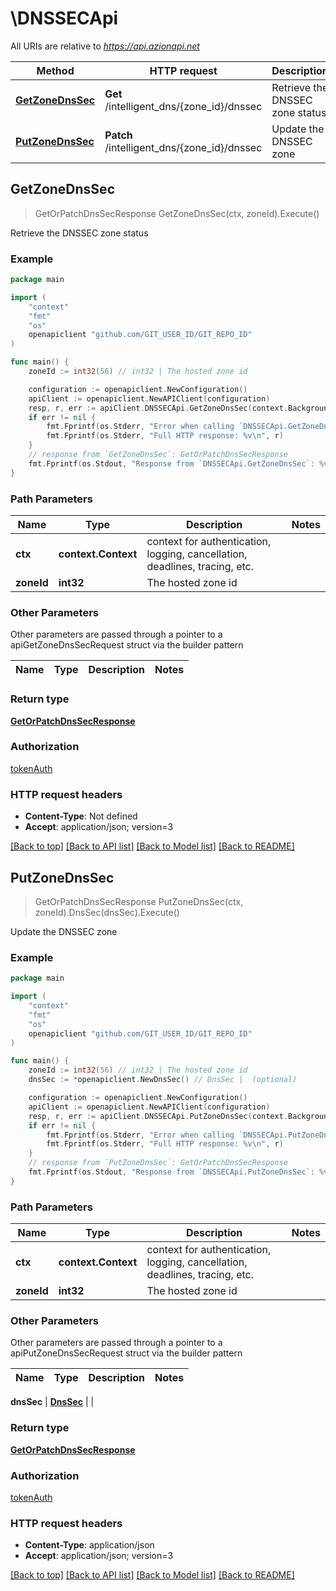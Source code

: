 # \DNSSECApi

All URIs are relative to *https://api.azionapi.net*

Method | HTTP request | Description
------------- | ------------- | -------------
[**GetZoneDnsSec**](DNSSECApi.md#GetZoneDnsSec) | **Get** /intelligent_dns/{zone_id}/dnssec | Retrieve the DNSSEC zone status
[**PutZoneDnsSec**](DNSSECApi.md#PutZoneDnsSec) | **Patch** /intelligent_dns/{zone_id}/dnssec | Update the DNSSEC zone



## GetZoneDnsSec

> GetOrPatchDnsSecResponse GetZoneDnsSec(ctx, zoneId).Execute()

Retrieve the DNSSEC zone status

### Example

```go
package main

import (
    "context"
    "fmt"
    "os"
    openapiclient "github.com/GIT_USER_ID/GIT_REPO_ID"
)

func main() {
    zoneId := int32(56) // int32 | The hosted zone id

    configuration := openapiclient.NewConfiguration()
    apiClient := openapiclient.NewAPIClient(configuration)
    resp, r, err := apiClient.DNSSECApi.GetZoneDnsSec(context.Background(), zoneId).Execute()
    if err != nil {
        fmt.Fprintf(os.Stderr, "Error when calling `DNSSECApi.GetZoneDnsSec``: %v\n", err)
        fmt.Fprintf(os.Stderr, "Full HTTP response: %v\n", r)
    }
    // response from `GetZoneDnsSec`: GetOrPatchDnsSecResponse
    fmt.Fprintf(os.Stdout, "Response from `DNSSECApi.GetZoneDnsSec`: %v\n", resp)
}
```

### Path Parameters


Name | Type | Description  | Notes
------------- | ------------- | ------------- | -------------
**ctx** | **context.Context** | context for authentication, logging, cancellation, deadlines, tracing, etc.
**zoneId** | **int32** | The hosted zone id | 

### Other Parameters

Other parameters are passed through a pointer to a apiGetZoneDnsSecRequest struct via the builder pattern


Name | Type | Description  | Notes
------------- | ------------- | ------------- | -------------


### Return type

[**GetOrPatchDnsSecResponse**](GetOrPatchDnsSecResponse.md)

### Authorization

[tokenAuth](../README.md#tokenAuth)

### HTTP request headers

- **Content-Type**: Not defined
- **Accept**: application/json; version=3

[[Back to top]](#) [[Back to API list]](../README.md#documentation-for-api-endpoints)
[[Back to Model list]](../README.md#documentation-for-models)
[[Back to README]](../README.md)


## PutZoneDnsSec

> GetOrPatchDnsSecResponse PutZoneDnsSec(ctx, zoneId).DnsSec(dnsSec).Execute()

Update the DNSSEC zone

### Example

```go
package main

import (
    "context"
    "fmt"
    "os"
    openapiclient "github.com/GIT_USER_ID/GIT_REPO_ID"
)

func main() {
    zoneId := int32(56) // int32 | The hosted zone id
    dnsSec := *openapiclient.NewDnsSec() // DnsSec |  (optional)

    configuration := openapiclient.NewConfiguration()
    apiClient := openapiclient.NewAPIClient(configuration)
    resp, r, err := apiClient.DNSSECApi.PutZoneDnsSec(context.Background(), zoneId).DnsSec(dnsSec).Execute()
    if err != nil {
        fmt.Fprintf(os.Stderr, "Error when calling `DNSSECApi.PutZoneDnsSec``: %v\n", err)
        fmt.Fprintf(os.Stderr, "Full HTTP response: %v\n", r)
    }
    // response from `PutZoneDnsSec`: GetOrPatchDnsSecResponse
    fmt.Fprintf(os.Stdout, "Response from `DNSSECApi.PutZoneDnsSec`: %v\n", resp)
}
```

### Path Parameters


Name | Type | Description  | Notes
------------- | ------------- | ------------- | -------------
**ctx** | **context.Context** | context for authentication, logging, cancellation, deadlines, tracing, etc.
**zoneId** | **int32** | The hosted zone id | 

### Other Parameters

Other parameters are passed through a pointer to a apiPutZoneDnsSecRequest struct via the builder pattern


Name | Type | Description  | Notes
------------- | ------------- | ------------- | -------------

 **dnsSec** | [**DnsSec**](DnsSec.md) |  | 

### Return type

[**GetOrPatchDnsSecResponse**](GetOrPatchDnsSecResponse.md)

### Authorization

[tokenAuth](../README.md#tokenAuth)

### HTTP request headers

- **Content-Type**: application/json
- **Accept**: application/json; version=3

[[Back to top]](#) [[Back to API list]](../README.md#documentation-for-api-endpoints)
[[Back to Model list]](../README.md#documentation-for-models)
[[Back to README]](../README.md)

